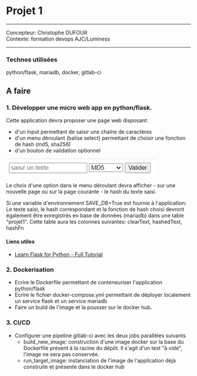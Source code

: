 
# Projet 1 

---
Concepteur: Christophe DUFOUR  
Contexte: formation devops AJC/Luminess
___


### Technos utilisées
python/flask, mariadb, docker, gitlab-ci

## A faire

### 1. Développer une micro web app en python/flask.

Cette application devra proposer une page web disposant:
- d'un input permettant de saisir une chaîne de caractères
- d'un menu déroulant (balise select) permettant de choisir une fonction de hash (md5, sha256)
- d'un bouton de validation optionnel

![Exemple de formulaire](scr/scr-front-form.png)

Le choix d'une option dans le menu déroulant devra afficher - sur une nouvelle page ou sur la page courante - le hash du texte saisi.

Si une variable d'environnement SAVE_DB=True est fournie à l'application:
Le texte saisi, le hash correspondant et la fonction de hash choisi devront également être enregistrés en base de données (mariadb) dans une table "projet1".
Cette table aura les colonnes suivantes: clearText, hashedText, hashFn

#### Liens utiles
- [Learn Flask for Python - Full Tutorial](https://youtu.be/Z1RJmh_OqeA)

### 2. Dockerisation
- Ecrire le Dockerfile permettant de conteneuriser l'application python/flask
- Ecrire le fichier docker-compose.yml permettant de déployer localement un service flask et un service mariadb
- Faire un build de l'image et la pousser sur le docker hub.


### 3. CI/CD
- Configurer une pipeline gitlab-ci avec les deux jobs parallèles suivants
    - build_new_image: construction d'une image docker sur la base du Dockerfile présent à la racine du dépôt. Il s'agit d'un test "à vide", l'image ne sera pas conservée.
    - run_target_image: instanciation de l'image de l'application déjà construite et présente dans le docker hub





